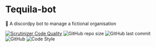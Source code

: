 # Tequila-bot
📘 A discordpy bot to manage a fictional organisation

[![Scrutinizer Code Quality](https://scrutinizer-ci.com/g/Sigmanificient/Tequila-bot/badges/quality-score.png?b=master)](https://scrutinizer-ci.com/g/Sigmanificient/Tequila-bot/?branch=master)
![GitHub repo size](https://img.shields.io/github/repo-size/Sigmanificient/Tequila-bot)
![GitHub last commit](https://img.shields.io/github/last-commit/Sigmanificient/Tequila-bot)
![GitHub](https://img.shields.io/github/license/Sigmanificient/Tequila-bot)
![Code Style](https://img.shields.io/badge/code%20style-pep8-green)
